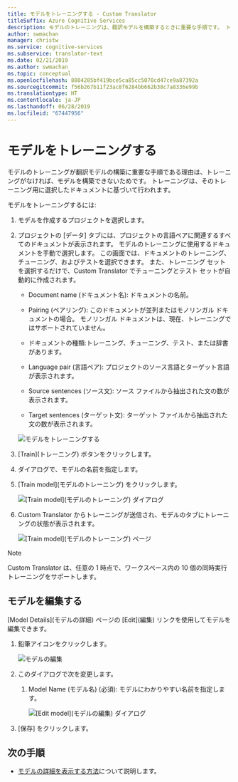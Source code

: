 ```yaml
---
title: モデルをトレーニングする - Custom Translator
titleSuffix: Azure Cognitive Services
description: モデルのトレーニングは、翻訳モデルを構築するときに重要な手順です。 トレーニングは、そのトレーニング用に選択したドキュメントに基づいて行われます。
author: swmachan
manager: christw
ms.service: cognitive-services
ms.subservice: translator-text
ms.date: 02/21/2019
ms.author: swmachan
ms.topic: conceptual
ms.openlocfilehash: 8804285bf419bce5ca85cc5070cd47ce9a87392a
ms.sourcegitcommit: f56b267b11f23ac8f6284bb662b38c7a8336e99b
ms.translationtype: HT
ms.contentlocale: ja-JP
ms.lasthandoff: 06/28/2019
ms.locfileid: "67447956"
---
```

# <a name="train-a-model"></a>モデルをトレーニングする

モデルのトレーニングが翻訳モデルの構築に重要な手順である理由は、トレーニングがなければ、モデルを構築できないためです。 トレーニングは、そのトレーニング用に選択したドキュメントに基づいて行われます。

モデルをトレーニングするには:

1.  モデルを作成するプロジェクトを選択します。

2.  プロジェクトの [データ] タブには、プロジェクトの言語ペアに関連するすべてのドキュメントが表示されます。 モデルのトレーニングに使用するドキュメントを手動で選択します。 この画面では、ドキュメントのトレーニング、チューニング、およびテストを選択できます。 また、トレーニング セットを選択するだけで、Custom Translator でチューニングとテスト セットが自動的に作成されます。

    -  Document name (ドキュメント名): ドキュメントの名前。

    -  Pairing (ペアリング): このドキュメントが並列またはモノリンガル ドキュメントの場合。 モノリンガル ドキュメントは、現在、トレーニングではサポートされていません。

    -  ドキュメントの種類:トレーニング、チューニング、テスト、または辞書があります。

    -  Language pair (言語ペア): プロジェクトのソース言語とターゲット言語が表示されます。

    -  Source sentences (ソース文): ソース ファイルから抽出された文の数が表示されます。

    -  Target sentences (ターゲット文): ターゲット ファイルから抽出された文の数が表示されます。

    ![モデルをトレーニングする](media/how-to/how-to-train-model.png)

3.  [Train]\(トレーニング\) ボタンをクリックします。

4.  ダイアログで、モデルの名前を指定します。

5.  [Train model]\(モデルのトレーニング\) をクリックします。

    ![[Train model]\(モデルのトレーニング\) ダイアログ](media/how-to/how-to-train-model-2.png)

6.  Custom Translator からトレーニングが送信され、モデルのタブにトレーニングの状態が表示されます。

    ![[Train model]\(モデルのトレーニング\) ページ](media/how-to/how-to-train-model-3.png)

>[!Note]
>Custom Translator は、任意の 1 時点で、ワークスペース内の 10 個の同時実行トレーニングをサポートします。


## <a name="edit-a-model"></a>モデルを編集する

[Model Details]\(モデルの詳細\) ページの [Edit]\(編集\) リンクを使用してモデルを編集できます。

1.  鉛筆アイコンをクリックします。

    ![モデルの編集](media/how-to/how-to-edit-model.png)

2.  このダイアログで次を変更します。

    1.  Model Name (モデル名) (必須): モデルにわかりやすい名前を指定します。

        ![[Edit model]\(モデルの編集\) ダイアログ](media/how-to/how-to-edit-model-dialog.png)

3.  [保存] をクリックします。


## <a name="next-steps"></a>次の手順

- [モデルの詳細を表示する方法](how-to-view-model-details.md)について説明します。
